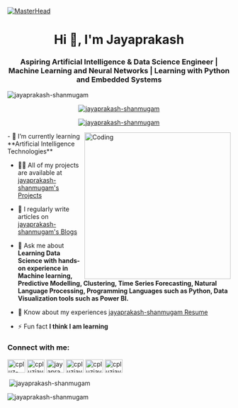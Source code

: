 [![MasterHead](https://github.com/jayaprakash-shanmugam/jayaprakash-shanmugam.github.io/blob/main/LINKEDIN%20BCK%20PHOTO.png)](jayaprakash-shanmugam.github.io)
<h1 align="center">Hi 👋, I'm Jayaprakash</h1>
<h3 align="center">Aspiring Artificial Intelligence & Data Science Engineer | Machine Learning and Neural Networks | Learning with Python and Embedded Systems</h3>

<p align="left"> <img src="https://komarev.com/ghpvc/?username=jayaprakash-shanmugam&label=Profile%20views&color=0e75b6&style=flat" alt="jayaprakash-shanmugam" /> </p>

<p align="center"> <a href="https://github.com/ryo-ma/github-profile-trophy"><img src="https://github-profile-trophy.vercel.app/?username=jayaprakash-shanmugam" alt="jayaprakash-shanmugam" /></a> </p>

<p align="center"> <a href="https://twitter.com/jayaprakash-shanmugam" target="blank"><img src="https://img.shields.io/twitter/follow/jayaprakash-shanmugam?logo=twitter&style=for-the-badge" alt="jayaprakash-shanmugam" /></a> </p>
<img align="right" alt="Coding" width="330" src="https://jayaprakash-shanmugam.com/assets/github.gif">
- 🌱 I’m currently learning **Artificial Intelligence Technologies**

- 👨‍💻 All of my projects are available at [jayaprakash-shanmugam's Projects](https://jayaprakash-shanmugam.com)

- 📝 I regularly write articles on [jayaprakash-shanmugam's Blogs](https://jayaprakash-shanmugam.com/blog)

- 💬 Ask me about **Learning Data Science with hands-on experience in Machine learning, Predictive Modelling, Clustering, Time Series Forecasting, Natural Language Processing, Programming Languages such as Python, Data Visualization tools such as Power BI.**


- 📄 Know about my experiences [jayaprakash-shanmugam Resume](https://jayaprakash-shanmugam.com/resume)

- ⚡ Fun fact **I think I am learning**

<h3 align="left">Connect with me:</h3>
<p align="left">
<a href="https://linkedin.com/in/jayaprakash-shanmugam" target="blank"><img align="center" src="https://raw.githubusercontent.com/rahuldkjain/github-profile-readme-generator/master/src/images/icons/Social/linked-in-alt.svg" alt="cpluz-jayaprakash-shanmugam" height="30" width="40" /></a>
<a href="https://kaggle.com/jayaprakash-shanmugam" target="blank"><img align="center" src="https://raw.githubusercontent.com/rahuldkjain/github-profile-readme-generator/master/src/images/icons/Social/kaggle.svg" alt="cpluzjayaprakash-shanmugam" height="30" width="40" /></a>
<a href="https://twitter.com/jayaprakash-shanmugam" target="blank"><img align="center" src="https://raw.githubusercontent.com/rahuldkjain/github-profile-readme-generator/master/src/images/icons/Social/twitter.svg" alt="jayaprakash-shanmugam" height="30" width="40" /></a>
<a href="https://www.leetcode.com/jayaprakash-shanmugam" target="blank"><img align="center" src="https://raw.githubusercontent.com/rahuldkjain/github-profile-readme-generator/master/src/images/icons/Social/leet-code.svg" alt="cpluzjayaprakash-shanmugam" height="30" width="40" /></a>
<a href="https://www.codechef.com/users/jayaprakash-shanmugam" target="blank"><img align="center" src="https://cdn.jsdelivr.net/npm/simple-icons@3.1.0/icons/codechef.svg" alt="cpluzjayaprakash-shanmugam" height="30" width="40" /></a>
<a href="https://www.hackerrank.com/jayaprakash-shanmugam" target="blank"><img align="center" src="https://raw.githubusercontent.com/rahuldkjain/github-profile-readme-generator/master/src/images/icons/Social/hackerrank.svg" alt="cpluzjayaprakash-shanmugam" height="30" width="40" /></a>

<!--<h3 align="left">Languages and Tools:</h3>
<p align="left"> <a href="https://www.cprogramming.com/" target="_blank" rel="noreferrer"> <img src="https://raw.githubusercontent.com/devicons/devicon/master/icons/c/c-original.svg" alt="c" width="40" height="40"/> </a> <a href="https://www.w3schools.com/cpp/" target="_blank" rel="noreferrer"> <img src="https://raw.githubusercontent.com/devicons/devicon/master/icons/cplusplus/cplusplus-original.svg" alt="cplusplus" width="40" height="40"/> </a> <a href="https://www.adobe.com/in/products/illustrator.html" target="_blank" rel="noreferrer"> <img src="https://www.vectorlogo.zone/logos/adobe_illustrator/adobe_illustrator-icon.svg" alt="illustrator" width="40" height="40"/> </a> <a href="https://www.linux.org/" target="_blank" rel="noreferrer"> <img src="https://raw.githubusercontent.com/devicons/devicon/master/icons/linux/linux-original.svg" alt="linux" width="40" height="40"/> </a> <a href="https://www.mysql.com/" target="_blank" rel="noreferrer"> <img src="https://raw.githubusercontent.com/devicons/devicon/master/icons/mysql/mysql-original-wordmark.svg" alt="mysql" width="40" height="40"/> </a> <a href="https://pandas.pydata.org/" target="_blank" rel="noreferrer"> <img src="https://raw.githubusercontent.com/devicons/devicon/2ae2a900d2f041da66e950e4d48052658d850630/icons/pandas/pandas-original.svg" alt="pandas" width="40" height="40"/> </a> <a href="https://www.photoshop.com/en" target="_blank" rel="noreferrer"> <img src="https://raw.githubusercontent.com/devicons/devicon/master/icons/photoshop/photoshop-line.svg" alt="photoshop" width="40" height="40"/> </a> <a href="https://www.python.org" target="_blank" rel="noreferrer"> <img src="https://raw.githubusercontent.com/devicons/devicon/master/icons/python/python-original.svg" alt="python" width="40" height="40"/> </a> <a href="https://pytorch.org/" target="_blank" rel="noreferrer"> <img src="https://www.vectorlogo.zone/logos/pytorch/pytorch-icon.svg" alt="pytorch" width="40" height="40"/> </a> <a href="https://scikit-learn.org/" target="_blank" rel="noreferrer"> <img src="https://upload.wikimedia.org/wikipedia/commons/0/05/Scikit_learn_logo_small.svg" alt="scikit_learn" width="40" height="40"/> </a> <a href="https://seaborn.pydata.org/" target="_blank" rel="noreferrer"> <img src="https://seaborn.pydata.org/_images/logo-mark-lightbg.svg" alt="seaborn" width="40" height="40"/> </a> <a href="https://www.tensorflow.org" target="_blank" rel="noreferrer"> <img src="https://www.vectorlogo.zone/logos/tensorflow/tensorflow-icon.svg" alt="tensorflow" width="40" height="40"/> </a> </p>-->



<p>&nbsp;<img align="center" src="https://github-readme-stats.vercel.app/api?username=jayaprakash-shanmugam&show_icons=true&locale=en" alt="jayaprakash-shanmugam" /></p>

<p><img align="center" src="https://github-readme-streak-stats.herokuapp.com/?user=jayaprakash-shanmugam&" alt="jayaprakash-shanmugam" /></p>
